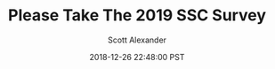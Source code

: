 ---
layout: podcast
title: "Please Take The 2019 SSC Survey"
author: Scott Alexander
description: https://slatestarcodex.com/2018/12/26/please-take-the-2019-ssc-survey/
date: 2018-12-26 22:48:00 PST
length: 806899
duration: 202
guid: please-take-the-2019-ssc-survey
---